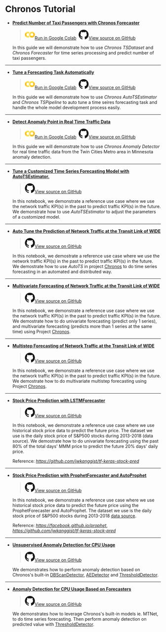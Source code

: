 # Chronos Tutorial

- [**Predict Number of Taxi Passengers with Chronos Forecaster**](./chronos-tsdataset-forecaster-quickstart.html)

    > ![](../../../../image/colab_logo_32px.png)[Run in Google Colab][chronos_nyc_taxi_tsdataset_forecaster] &nbsp;![](../../../../image/GitHub-Mark-32px.png)[View source on GitHub][chronos_nyc_taxi_tsdataset_forecaster]

    In this guide we will demonstrate how to use _Chronos TSDataset_ and _Chronos Forecaster_ for time series processing and predict number of taxi passengers.

---------------------------

- [**Tune a Forecasting Task Automatically**](./chronos-autotsest-quickstart.html)

    > ![](../../../../image/colab_logo_32px.png)[Run in Google Colab][chronos_autots_nyc_taxi] &nbsp;![](../../../../image/GitHub-Mark-32px.png)[View source on GitHub][chronos_autots_nyc_taxi]

    In this guide we will demonstrate how to use _Chronos AutoTSEstimator_ and _Chronos TSPipeline_ to auto tune a time seires forecasting task and handle the whole model development process easily.

---------------------------

- [**Detect Anomaly Point in Real Time Traffic Data**](./chronos-anomaly-detector.html)

    > ![](../../../../image/colab_logo_32px.png)[Run in Google Colab][chronos_minn_traffic_anomaly_detector] &nbsp;![](../../../../image/GitHub-Mark-32px.png)[View source on GitHub][chronos_minn_traffic_anomaly_detector]

    In this guide we will demonstrate how to use _Chronos Anomaly Detector_ for real time traffic data from the Twin Cities Metro area in Minnesota anomaly detection.

---------------------------

- [**Tune a Customized Time Series Forecasting Model with AutoTSEstimator.**][network_traffic_autots_customized_model]

    > ![](../../../../image/GitHub-Mark-32px.png)[View source on GitHub][network_traffic_autots_customized_model]

    In this notebook, we demonstrate a reference use case where we use the network traffic KPI(s) in the past to predict traffic KPI(s) in the future. We demonstrate how to use _AutoTSEstimator_ to adjust the parameters of a customized model.

---------------------------

- [**Auto Tune the Prediction of Network Traffic at the Transit Link of WIDE**][network_traffic_autots_forecasting]

    > ![](../../../../image/GitHub-Mark-32px.png)[View source on GitHub][network_traffic_autots_forecasting]

    In this notebook, we demostrate a reference use case where we use the network traffic KPI(s) in the past to predict traffic KPI(s) in the future. We demostrate how to use _AutoTS_ in project [Chronos][chronos] to do time series forecasting in an automated and distributed way.

---------------------------

- [**Multivariate Forecasting of Network Traffic at the Transit Link of WIDE**][network_traffic_model_forecasting]

    > ![](../../../../image/GitHub-Mark-32px.png)[View source on GitHub][network_traffic_model_forecasting]

    In this notebook, we demonstrate a reference use case where we use the network traffic KPI(s) in the past to predict traffic KPI(s) in the future. We demostrate how to do univariate forecasting (predict only 1 series), and multivariate forecasting (predicts more than 1 series at the same time) using Project [Chronos][chronos].

---------------------------

- [**Multistep Forecasting of Network Traffic at the Transit Link of WIDE**][network_traffic_multivariate_multistep_tcnforecaster]

    > ![](../../../../image/GitHub-Mark-32px.png)[View source on GitHub][network_traffic_multivariate_multistep_tcnforecaster]

    In this notebook, we demonstrate a reference use case where we use the network traffic KPI(s) in the past to predict traffic KPI(s) in the future. We demostrate how to do multivariate multistep forecasting using Project [Chronos][chronos].

---------------------------

- [**Stock Price Prediction with LSTMForecaster**][stock_prediction]

    > ![](../../../../image/GitHub-Mark-32px.png)[View source on GitHub][stock_prediction]

    In this notebook, we demonstrate a reference use case where we use historical stock price data to predict the future price. The dataset we use is the daily stock price of S&P500 stocks during 2013-2018 (data source). We demostrate how to do univariate forecasting using the past 80% of the total days' MMM price to predict the future 20% days' daily price.

    Reference: *<https://github.com/jwkanggist/tf-keras-stock-pred>*

---------------------------

- [**Stock Price Prediction with ProphetForecaster and AutoProphet**][stock_prediction_prophet]

    > ![](../../../../image/GitHub-Mark-32px.png)[View source on GitHub][stock_prediction_prophet]

    In this notebook, we demonstrate a reference use case where we use historical stock price data to predict the future price using the ProphetForecaster and AutoProphet. The dataset we use is the daily stock price of S&P500 stocks during 2013-2018 [data source](https://www.kaggle.com/camnugent/sandp500/).

    Reference: *<https://facebook.github.io/prophet>*, *<https://github.com/jwkanggist/tf-keras-stock-pred>*

---------------------------

- [**Unsupervised Anomaly Detection for CPU Usage**][AIOps_anomaly_detect_unsupervised]

    > ![](../../../../image/GitHub-Mark-32px.png)[View source on GitHub][AIOps_anomaly_detect_unsupervised]

    We demonstrates how to perform anomaly detection based on Chronos's built-in [DBScanDetector][DBScan], [AEDetector][AE] and [ThresholdDetector][Threshold].

---------------------------

- [**Anomaly Detection for CPU Usage Based on Forecasters**][AIOps_anomaly_detect_unsupervised_forecast_based]

    > ![](../../../../image/GitHub-Mark-32px.png)[View source on GitHub][AIOps_anomaly_detect_unsupervised_forecast_based]

    We demonstrates how to leverage Chronos's built-in models ie. MTNet, to do time series forecasting. Then perform anomaly detection on predicted value with [ThresholdDetector][Threshold].


[DBScan]: <../../PythonAPI/Chronos/anomaly_detectors.html#dbscandetector>
[AE]: <../../PythonAPI/Chronos/anomaly_detectors.html#aedetector>
[Threshold]: <../../PythonAPI/Chronos/anomaly_detectors.html#thresholddetector>
[chronos]: <https://github.com/intel-analytics/bigdl/tree/main/python/chronos/src/bigdl/chronos>
[chronos_nyc_taxi_tsdataset_forecaster]:<https://colab.research.google.com/github/intel-analytics/BigDL/blob/main/python/chronos/colab-notebook/chronos_nyc_taxi_tsdataset_forecaster.ipynb>
[chronos_autots_nyc_taxi]:<https://colab.research.google.com/github/intel-analytics/BigDL/blob/main/python/chronos/colab-notebook/chronos_autots_nyc_taxi.ipynb>
[chronos_minn_traffic_anomaly_detector]:<https://colab.research.google.com/github/intel-analytics/BigDL/blob/main/python/chronos/colab-notebook/chronos_minn_traffic_anomaly_detector.ipynb>
[network_traffic_autots_customized_model]:<https://github.com/intel-analytics/BigDL/blob/main/python/chronos/use-case/network_traffic/network_traffic_autots_customized_model.ipynb>
[network_traffic_autots_forecasting]:<https://github.com/intel-analytics/BigDL/blob/main/python/chronos/use-case/network_traffic/network_traffic_autots_forecasting.ipynb>
[network_traffic_model_forecasting]:<https://github.com/intel-analytics/BigDL/blob/main/python/chronos/use-case/network_traffic/network_traffic_model_forecasting.ipynb>
[network_traffic_multivariate_multistep_tcnforecaster]:<https://github.com/intel-analytics/BigDL/blob/main/python/chronos/use-case/network_traffic/network_traffic_multivariate_multistep_tcnforecaster.ipynb>
[stock_prediction]:<https://github.com/intel-analytics/BigDL/blob/main/python/chronos/use-case/fsi/stock_prediction.ipynb>
[stock_prediction_prophet]:<https://github.com/intel-analytics/BigDL/blob/main/python/chronos/use-case/fsi/stock_prediction_prophet.ipynb>
[AIOps_anomaly_detect_unsupervised]:<https://github.com/intel-analytics/BigDL/blob/main/python/chronos/use-case/AIOps/AIOps_anomaly_detect_unsupervised.ipynb>
[AIOps_anomaly_detect_unsupervised_forecast_based]:<https://github.com/intel-analytics/BigDL/blob/main/python/chronos/use-case/AIOps/AIOps_anomaly_detect_unsupervised_forecast_based.ipynb>